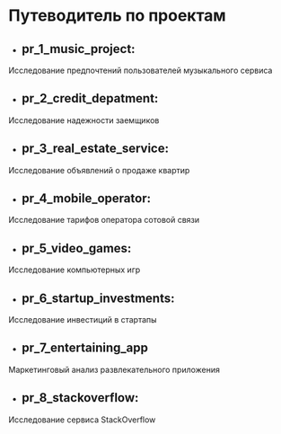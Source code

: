 # Путеводитель по проектам

- ## pr_1_music_project: 
Исследование предпочтений пользователей музыкального сервиса
- ## pr_2_credit_depatment:
Исследование надежности заемщиков 
- ## pr_3_real_estate_service:
Исследование объявлений о продаже квартир
- ## pr_4_mobile_operator:
Исследование тарифов оператора сотовой связи
- ## pr_5_video_games:
Исследование компьютерных игр
- ## pr_6_startup_investments:
Исследование инвестиций в стартапы
- ## pr_7_entertaining_app
Маркетинговый анализ развлекательного приложения
- ## pr_8_stackoverflow:
Исследование сервиса StackOverflow